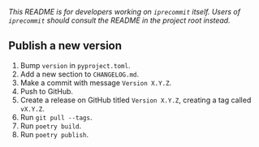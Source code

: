 *This README is for developers working on `iprecommit` itself. Users of `iprecommit` should consult the README in the project root instead.*

## Publish a new version
1. Bump `version` in `pyproject.toml`.
2. Add a new section to `CHANGELOG.md`.
3. Make a commit with message `Version X.Y.Z`.
4. Push to GitHub.
5. Create a release on GitHub titled `Version X.Y.Z`, creating a tag called `vX.Y.Z`.
6. Run `git pull --tags`.
7. Run `poetry build`.
8. Run `poetry publish`.

